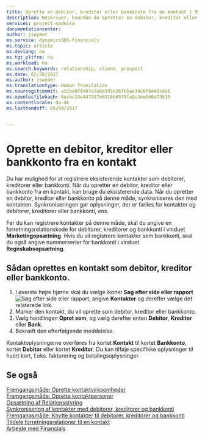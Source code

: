 ```yaml
---
title: Oprette en debitor, kreditor eller bankkonto fra en kontakt | Microsoft Docs
description: Beskriver, hvordan du opretter en debitor, kreditor eller bankkonto fra en kontakt i Financials
services: project-madeira
documentationcenter: 
author: jswymer
ms.service: dynamics365-financials
ms.topic: article
ms.devlang: na
ms.tgt_pltfrm: na
ms.workload: na
ms.search.keywords: relationship, client, prospect
ms.date: 02/28/2017
ms.author: jswymer
ms.translationtype: Human Translation
ms.sourcegitcommit: a31be0f9d07e2abb591e26f6bae34c6f6e4dcda6
ms.openlocfilehash: 6ecbc24e447917e6316b0579fa8c3ee046e73915
ms.contentlocale: da-dk
ms.lasthandoff: 05/04/2017


---
```

# <a name="create-a-customer-vendor-or-bank-account-from-a-contact"></a>Oprette en debitor, kreditor eller bankkonto fra en kontakt
Du har mulighed for at registrere eksisterende kontakter som debitorer, kreditorer eller bankkonti. Når du opretter en debitor, kreditor eller bankkonto fra en kontakt, kan bruge du eksisterende data. Når du opretter en debitor, kreditor eller bankkonto på denne måde, synkroniseres den med kontakten. Synkroniseringen gør oplysninger, der er fælles for kontakter og debitorer, kreditorer eller bankkonti, ens.

Før du kan registrere kontakter på denne måde, skal du angive en forretningsrelationskode for debitorer, kreditorer og bankkonti i vinduet **Marketingopsætning**. Hvis du vil registrere kontakter som bankkonti, skal du også angive nummerserier for bankkonti i vinduet **Regnskabsopsætning**.

## <a name="to-create-a-contact-as-a-customer-vendor-or-bank-account"></a>Sådan oprettes en kontakt som debitor, kreditor eller bankkonto.
1. I øverste højre hjørne skal du vælge ikonet **Søg efter side eller rapport** ![Søg efter side eller rapport](media/ui-search/search_small.png "Ikonet Søg efter side eller rapport"), angive **Kontakter** og derefter vælge det relaterede link.
2. Marker den kontakt, du vil oprette som debitor, kreditor eller bankkonto.
3. Vælg handlingen **Opret som**, og vælg derefter enten **Debitor**, **Kreditor** eller **Bank**.
4. Bekræft den efterfølgende meddelelse.

Kontaktoplysningerne overføres fra kortet **Kontakt** til kortet **Bankkonto**, kortet **Debitor** eller kortet **Kreditor**. Du kan tilføje specifikke oplysninger til hvert kort, f.eks. fakturering og betalingsoplysninger.

## <a name="see-also"></a>Se også
[Fremgangsmåde: Oprette kontaktvirksomheder](marketing-create-contact-companies.md)  
[Fremgangsmåde: Oprette kontaktpersoner](marketing-create-contact-persons.md)  
[Opsætning af Relationsstyring](marketing-setup-marketing.md)  
[Synkronisering af kontakter med debitorer, kreditorer og bankkonti](marketing-synchronize-contacts-customers-vendors-bank-accounts.md)  
[Fremgangsmåde: Knytte kontakter til debitorer, kreditorer og bankkonti](marketing-how-link-contact.md)  
[Tildele forretningsrelationer til en kontakt](marketing-business-relations.md#AssignBusRelContact)  
[Arbejde med Financials](ui-work-product.md)

